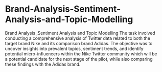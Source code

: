 # Brand-Analysis-Sentiment-Analysis-and-Topic-Modelling
Brand Analysis ,Sentiment Analysis and Topic Modelling
The task involved conducting a comprehensive analysis of Twitter data related to both the target brand Nike and 
its comparison brand Adidas. The objective was to uncover insights into prevalent topics, sentiment trends, and 
identify potential micro-influencers within the Nike Twitter community which will be a potential candidate for 
the next stage of the pilot, while also comparing these findings with the Adidas brand. 
